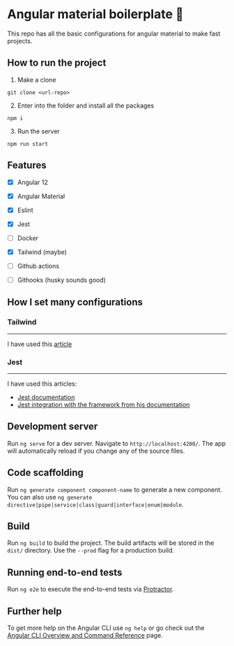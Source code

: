 # Angular material boilerplate 🤫

This repo has all the basic configurations for angular material to make fast projects.

## How to run the project

1. Make a clone

```
git clone <url-repo>
```

2. Enter into the folder and install all the packages

```
npm i
```

3. Run the server

```
npm run start
```

## Features

- [x] Angular 12
- [x] Angular Material
- [x] Eslint
- [x] Jest
- [ ] Docker
- [x] Tailwind (maybe)
- [ ] Github actions 
- [ ] Githooks (husky sounds good)


## How I set many configurations


### Tailwind
-----------------------

I have used this [article](https://jacobneterer.medium.com/angular-and-tailwindcss-2388fb6e0bab)


### Jest
------------------------

I have used this articles:

- [Jest documentation](https://jestjs.io/docs/getting-started)
- [Jest integration with the framework from his documentation](https://www.xfive.co/blog/testing-angular-faster-jest/)



## Development server

Run `ng serve` for a dev server. Navigate to `http://localhost:4200/`. The app will automatically reload if you change any of the source files.

## Code scaffolding

Run `ng generate component component-name` to generate a new component. You can also use `ng generate directive|pipe|service|class|guard|interface|enum|module`.

## Build

Run `ng build` to build the project. The build artifacts will be stored in the `dist/` directory. Use the `--prod` flag for a production build.

## Running end-to-end tests

Run `ng e2e` to execute the end-to-end tests via [Protractor](http://www.protractortest.org/).

## Further help

To get more help on the Angular CLI use `ng help` or go check out the [Angular CLI Overview and Command Reference](https://angular.io/cli) page.
